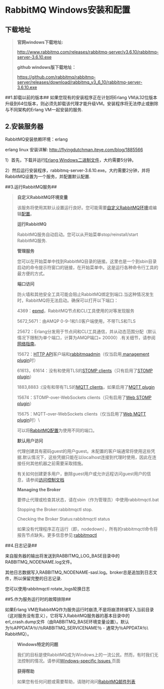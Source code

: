 # RabbitMQ Windows安装和配置 #
## 下载地址 ##
> **官网windows下载地址:**
> 
> http://www.rabbitmq.com/releases/rabbitmq-server/v3.6.10/rabbitmq-server-3.6.10.exe
> 
> **github windows版下载地址：**
> 
> https://github.com/rabbitmq/rabbitmq-server/releases/download/rabbitmq_v3_6_10/rabbitmq-server-3.6.10.exe
> 

##1.卸载以前的版本##
如果您现有的安装程序正在计划将Erlang VM从32位版本升级到64位版本，则必须先卸载该代理才能升级VM。安装程序将无法停止或删除与不同架构的Erlang VM一起安装的服务.



## 2.安装服务器 ##

RabbitMQ安装依赖环境：erlang

erlang linux 安装详解:
http://flyingdutchman.iteye.com/blog/1885566

1）首先，下载并运行[Erlang Windows二进制文件](http://www.erlang.org/downloads)，大约需要5分钟。

2）然后运行安装程序，rabbitmq-server-3.6.10.exe。大约需要2分钟，并将RabbitMQ设置为一个服务，并配置默认配置.


##3.运行RabbitMQ服务##

> **自定义RabbitMQ环境变量**
> 
> 该服务将使用其默认设置运行良好。您可能需要[自定义RabbitMQ环境](http://www.rabbitmq.com/configure.html#customise-windows-environment)或编辑[配置](http://www.rabbitmq.com/configure.html#configuration-file)。
> 
> **运行RabbitMQ**
> 
> RabbitMQ服务自动启动。您可以从开始菜单stop/reinstall/start RabbitMQ服务.
> 
> **管理服务**
> 
> 您可以在开始菜单中找到RabbitMQ目录的链接。这里也是一个到sbin目录启动的命令提示符窗口的链接，在开始菜单中。这是运行各种命令行工具的最方便的方式。
> 
> **端口访问**
> 
> 防火墙和其他安全工具可能会阻止RabbitMQ绑定到端口.当这种情况发生时，RabbitMQ将无法启动。确保可以打开以下端口：
> 
>  4369：[epmd](http://erlang.org/doc/man/epmd.html)，RabbitMQ节点和CLI工具使用的对等发现服务
>  
>  5672,5671：由AMQP 0-9-1和1.0客户端使用，不带TLS和TLS
>  
>  25672：Erlang分发用于节点间和CLI工具通信，并从动态范围分配（默认情况下限制为单个端口，计算为AMQP端口+ 20000）.有关细节，请参阅[网络指南](http://www.rabbitmq.com/networking.html)。
>  
>  15672：[HTTP API](http://www.rabbitmq.com/management.html)客户端和[rabbitmqadmin](http://www.rabbitmq.com/management-cli.html)（仅当启用[ management plugin](http://www.rabbitmq.com/management.html)时）
>  
>  61613，61614：没有和使用TLS的[STOMP clients](https://stomp.github.io/stomp-specification-1.2.html)（只有启用了[STOMP plugin](http://www.rabbitmq.com/stomp.html)）
>  
>  1883,8883 :(没有和带有TLS的[MQTT clients](http://mqtt.org/)，如果启用了[MQTT plugin](http://www.rabbitmq.com/mqtt.html)
>  
>  15674：STOMP-over-WebSockets clients（只有启用了[Web STOMP plugin](http://www.rabbitmq.com/web-stomp.html)）
>  
>  15675：MQTT-over-WebSockets clients（仅当启用了[Web MQTT plugin](http://www.rabbitmq.com/web-mqtt.html)时）\
>  
>  可以将[RabbitMQ配置](http://www.rabbitmq.com/configure.html)为使用不同的端口。
>  
>  **默认用户访问**
>  
>  代理创建具有密码guest的用户guest。未配置的客户端通常将使用这些凭据.默认情况下，这些凭据只能在以localhost连接到代理时使用，因此在连接任何其他机器之前需要采取措施。
>  
>  有关如何创建更多用户，删除guest用户或允许远程访问guest用户的信息，请参阅[访问控制文档](http://www.rabbitmq.com/access-control.html)
>  
>  **Managing the Broker**
>  
>  要停止代理或检查其状态，请在sbin（作为管理员）中使用rabbitmqctl.bat
>  
>  Stopping the Broker:rabbitmqctl stop.
>  
>  Checking the Broker Status:rabbitmqctl status
>  
>  如果没有代理程序正在运行（即，nodedown），所有的rabbitmqctl命令将报告节点缺失。更多信息参见:[rabbitmqctl](http://www.rabbitmq.com/man/rabbitmqctl.1.man.html)


##4.日志记录##


来自服务器的输出将发送到RABBITMQ\_LOG\_BASE目录中的RABBITMQ_NODENAME.log文件。

其他日志数据写入RABBITMQ_NODENAME-sasl.log。broker总是追加到日志文件，所以保留完整的日志记录.

您可以使用rabbitmqctl rotate_logs轮换日志


##5.作为服务运行时的故障排除##

如果Erlang VM在RabbitMQ作为服务运行时崩溃,不是将崩溃转储写入当前目录（这对服务没有意义），它将写入RabbitMQ服务器的基本目录中的erl_crash.dump文件（由RABBITMQ_BASE环境变量设置）。默认为％APPDATA％\％RABBITMQ_SERVICENAME％ - 通常为％APPDATA％\ RabbitMQ）。
> **Windows特定的问题**
> 
> 我们的目标是使RabbitMQ成为Windows上的一流公民。然而，有时我们无法控制的情况。请参阅[Windows-specific Issues ](http://www.rabbitmq.com/windows-quirks.html)页面
> 
> **获得帮助**
> 
> 如果您有任何问题或需要帮助，请随时询问[RabbitMQ邮件列表](https://groups.google.com/forum/#!forum/rabbitmq-users)







